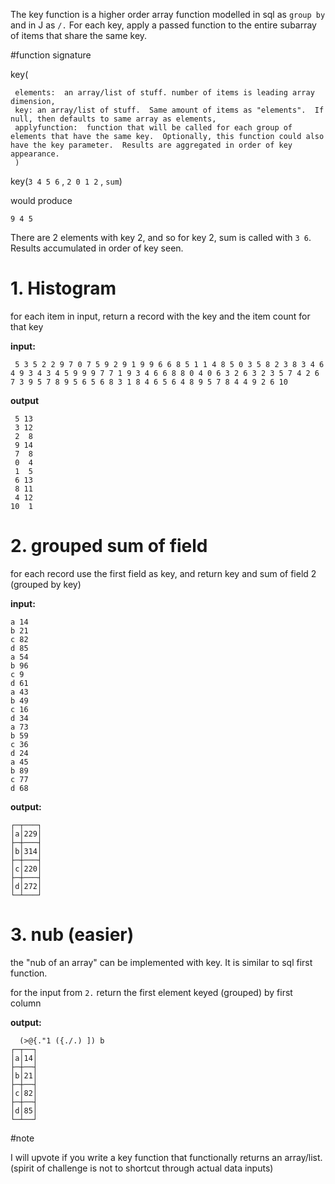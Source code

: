 The key function is a higher order array function modelled in sql as `group by` and in J as `/.`  For each key, apply a passed function to the entire subarray of items that share the same key.

#function signature

key(

     elements:  an array/list of stuff. number of items is leading array dimension,
     key: an array/list of stuff.  Same amount of items as "elements".  If null, then defaults to same array as elements,
     applyfunction:  function that will be called for each group of elements that have the same key.  Optionally, this function could also have the key parameter.  Results are aggregated in order of key appearance.
     )

key(`3 4 5 6` , `2 0 1 2` , `sum`)

would produce

`9 4 5`

There are 2 elements with key 2, and so for key 2, sum is called with `3 6`.  Results accumulated in order of key seen.

# 1. Histogram

for each item in input, return a record with the key and the item count for that key

**input:**

     5 3 5 2 2 9 7 0 7 5 9 2 9 1 9 9 6 6 8 5 1 1 4 8 5 0 3 5 8 2 3 8 3 4 6 4 9 3 4 3 4 5 9 9 9 7 7 1 9 3 4 6 6 8 8 0 4 0 6 3 2 6 3 2 3 5 7 4 2 6 7 3 9 5 7 8 9 5 6 5 6 8 3 1 8 4 6 5 6 4 8 9 5 7 8 4 4 9 2 6 10

**output** 

     5 13
     3 12
     2  8
     9 14
     7  8
     0  4
     1  5
     6 13
     8 11
     4 12
    10  1


# 2. grouped sum of field

for each record use the first field as key, and return key and sum of field 2 (grouped by key)

**input:**

    a 14
    b 21
    c 82
    d 85
    a 54
    b 96
    c 9 
    d 61
    a 43
    b 49
    c 16
    d 34
    a 73
    b 59
    c 36
    d 24
    a 45
    b 89
    c 77
    d 68

**output:**

    ┌─┬───┐
    │a│229│
    ├─┼───┤
    │b│314│
    ├─┼───┤
    │c│220│
    ├─┼───┤
    │d│272│
    └─┴───┘


# 3. nub (easier)

the "nub of an array" can be implemented with key.  It is similar to sql first function. 

for the input from `2.` return the first element keyed (grouped) by first column

**output:**

      (>@{."1 ({./.) ]) b
    ┌─┬──┐
    │a│14│
    ├─┼──┤
    │b│21│
    ├─┼──┤
    │c│82│
    ├─┼──┤
    │d│85│
    └─┴──┘

#note

I will upvote if you write a key function that functionally returns an array/list.  (spirit of challenge is not to shortcut through actual data inputs)